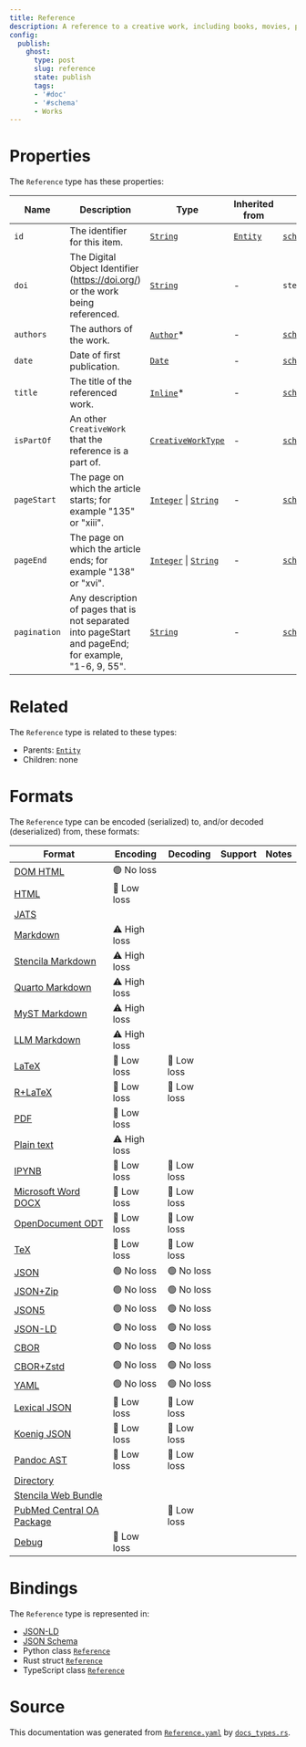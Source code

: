 ```yaml
---
title: Reference
description: A reference to a creative work, including books, movies, photographs, software programs, etc.
config:
  publish:
    ghost:
      type: post
      slug: reference
      state: publish
      tags:
      - '#doc'
      - '#schema'
      - Works
---
```


# Properties

The `Reference` type has these properties:

| Name         | Description                                                                                           | Type                                                                                                                                       | Inherited from                                                     | `JSON-LD @id`                                        | Aliases                    |
| ------------ | ----------------------------------------------------------------------------------------------------- | ------------------------------------------------------------------------------------------------------------------------------------------ | ------------------------------------------------------------------ | ---------------------------------------------------- | -------------------------- |
| `id`         | The identifier for this item.                                                                         | [`String`](https://stencila.ghost.io/docs/reference/schema/string)                                                                         | [`Entity`](https://stencila.ghost.io/docs/reference/schema/entity) | [`schema:id`](https://schema.org/id)                 | -                          |
| `doi`        | The Digital Object Identifier (https://doi.org/) or the work being referenced.                        | [`String`](https://stencila.ghost.io/docs/reference/schema/string)                                                                         | -                                                                  | `stencila:doi`                                       | -                          |
| `authors`    | The authors of the work.                                                                              | [`Author`](https://stencila.ghost.io/docs/reference/schema/author)*                                                                        | -                                                                  | [`schema:author`](https://schema.org/author)         | `author`                   |
| `date`       | Date of first publication.                                                                            | [`Date`](https://stencila.ghost.io/docs/reference/schema/date)                                                                             | -                                                                  | [`schema:date`](https://schema.org/date)             | -                          |
| `title`      | The title of the referenced work.                                                                     | [`Inline`](https://stencila.ghost.io/docs/reference/schema/inline)*                                                                        | -                                                                  | [`schema:headline`](https://schema.org/headline)     | `headline`                 |
| `isPartOf`   | An other `CreativeWork` that the reference is a part of.                                              | [`CreativeWorkType`](https://stencila.ghost.io/docs/reference/schema/creative-work-type)                                                   | -                                                                  | [`schema:isPartOf`](https://schema.org/isPartOf)     | `is-part-of`, `is_part_of` |
| `pageStart`  | The page on which the article starts; for example "135" or "xiii".                                    | [`Integer`](https://stencila.ghost.io/docs/reference/schema/integer) \| [`String`](https://stencila.ghost.io/docs/reference/schema/string) | -                                                                  | [`schema:pageStart`](https://schema.org/pageStart)   | `page-start`, `page_start` |
| `pageEnd`    | The page on which the article ends; for example "138" or "xvi".                                       | [`Integer`](https://stencila.ghost.io/docs/reference/schema/integer) \| [`String`](https://stencila.ghost.io/docs/reference/schema/string) | -                                                                  | [`schema:pageEnd`](https://schema.org/pageEnd)       | `page-end`, `page_end`     |
| `pagination` | Any description of pages that is not separated into pageStart and pageEnd; for example, "1-6, 9, 55". | [`String`](https://stencila.ghost.io/docs/reference/schema/string)                                                                         | -                                                                  | [`schema:pagination`](https://schema.org/pagination) | -                          |

# Related

The `Reference` type is related to these types:

- Parents: [`Entity`](https://stencila.ghost.io/docs/reference/schema/entity)
- Children: none

# Formats

The `Reference` type can be encoded (serialized) to, and/or decoded (deserialized) from, these formats:

| Format                                                                               | Encoding     | Decoding   | Support | Notes |
| ------------------------------------------------------------------------------------ | ------------ | ---------- | ------- | ----- |
| [DOM HTML](https://stencila.ghost.io/docs/reference/formats/dom.html)                | 🟢 No loss    |            |         |
| [HTML](https://stencila.ghost.io/docs/reference/formats/html)                        | 🔷 Low loss   |            |         |
| [JATS](https://stencila.ghost.io/docs/reference/formats/jats)                        |              |            |         |
| [Markdown](https://stencila.ghost.io/docs/reference/formats/md)                      | ⚠️ High loss |            |         |
| [Stencila Markdown](https://stencila.ghost.io/docs/reference/formats/smd)            | ⚠️ High loss |            |         |
| [Quarto Markdown](https://stencila.ghost.io/docs/reference/formats/qmd)              | ⚠️ High loss |            |         |
| [MyST Markdown](https://stencila.ghost.io/docs/reference/formats/myst)               | ⚠️ High loss |            |         |
| [LLM Markdown](https://stencila.ghost.io/docs/reference/formats/llmd)                | ⚠️ High loss |            |         |
| [LaTeX](https://stencila.ghost.io/docs/reference/formats/latex)                      | 🔷 Low loss   | 🔷 Low loss |         |
| [R+LaTeX](https://stencila.ghost.io/docs/reference/formats/rnw)                      | 🔷 Low loss   | 🔷 Low loss |         |
| [PDF](https://stencila.ghost.io/docs/reference/formats/pdf)                          | 🔷 Low loss   |            |         |
| [Plain text](https://stencila.ghost.io/docs/reference/formats/text)                  | ⚠️ High loss |            |         |
| [IPYNB](https://stencila.ghost.io/docs/reference/formats/ipynb)                      | 🔷 Low loss   | 🔷 Low loss |         |
| [Microsoft Word DOCX](https://stencila.ghost.io/docs/reference/formats/docx)         | 🔷 Low loss   | 🔷 Low loss |         |
| [OpenDocument ODT](https://stencila.ghost.io/docs/reference/formats/odt)             | 🔷 Low loss   | 🔷 Low loss |         |
| [TeX](https://stencila.ghost.io/docs/reference/formats/tex)                          | 🔷 Low loss   | 🔷 Low loss |         |
| [JSON](https://stencila.ghost.io/docs/reference/formats/json)                        | 🟢 No loss    | 🟢 No loss  |         |
| [JSON+Zip](https://stencila.ghost.io/docs/reference/formats/json.zip)                | 🟢 No loss    | 🟢 No loss  |         |
| [JSON5](https://stencila.ghost.io/docs/reference/formats/json5)                      | 🟢 No loss    | 🟢 No loss  |         |
| [JSON-LD](https://stencila.ghost.io/docs/reference/formats/jsonld)                   | 🟢 No loss    | 🟢 No loss  |         |
| [CBOR](https://stencila.ghost.io/docs/reference/formats/cbor)                        | 🟢 No loss    | 🟢 No loss  |         |
| [CBOR+Zstd](https://stencila.ghost.io/docs/reference/formats/cbor.zstd)              | 🟢 No loss    | 🟢 No loss  |         |
| [YAML](https://stencila.ghost.io/docs/reference/formats/yaml)                        | 🟢 No loss    | 🟢 No loss  |         |
| [Lexical JSON](https://stencila.ghost.io/docs/reference/formats/lexical)             | 🔷 Low loss   | 🔷 Low loss |         |
| [Koenig JSON](https://stencila.ghost.io/docs/reference/formats/koenig)               | 🔷 Low loss   | 🔷 Low loss |         |
| [Pandoc AST](https://stencila.ghost.io/docs/reference/formats/pandoc)                | 🔷 Low loss   | 🔷 Low loss |         |
| [Directory](https://stencila.ghost.io/docs/reference/formats/directory)              |              |            |         |
| [Stencila Web Bundle](https://stencila.ghost.io/docs/reference/formats/swb)          |              |            |         |
| [PubMed Central OA Package](https://stencila.ghost.io/docs/reference/formats/pmcoap) |              | 🔷 Low loss |         |
| [Debug](https://stencila.ghost.io/docs/reference/formats/debug)                      | 🔷 Low loss   |            |         |

# Bindings

The `Reference` type is represented in:

- [JSON-LD](https://stencila.org/Reference.jsonld)
- [JSON Schema](https://stencila.org/Reference.schema.json)
- Python class [`Reference`](https://github.com/stencila/stencila/blob/main/python/python/stencila/types/reference.py)
- Rust struct [`Reference`](https://github.com/stencila/stencila/blob/main/rust/schema/src/types/reference.rs)
- TypeScript class [`Reference`](https://github.com/stencila/stencila/blob/main/ts/src/types/Reference.ts)

# Source

This documentation was generated from [`Reference.yaml`](https://github.com/stencila/stencila/blob/main/schema/Reference.yaml) by [`docs_types.rs`](https://github.com/stencila/stencila/blob/main/rust/schema-gen/src/docs_types.rs).
